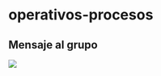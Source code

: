 # operativos-procesos

## Mensaje al grupo

![][1]

[1]: imagenes/resuelve-el-acertijo-del-carro-768x432.jpg
